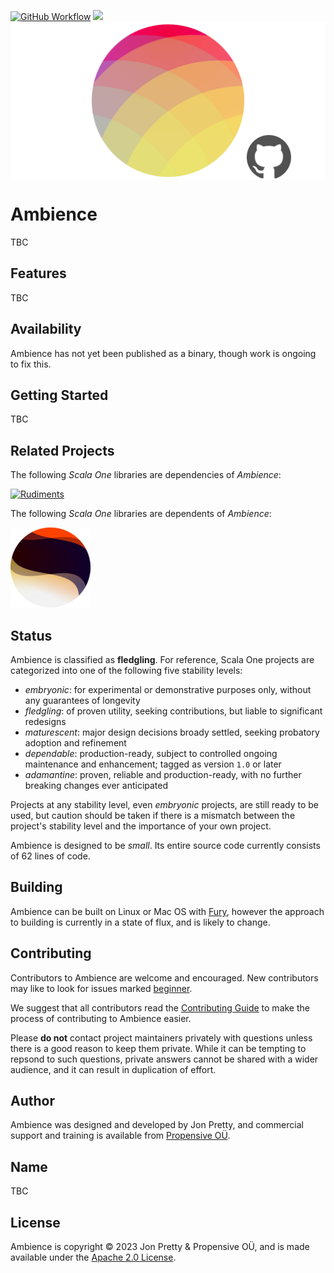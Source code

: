 [<img alt="GitHub Workflow" src="https://img.shields.io/github/actions/workflow/status/propensive/ambience/main.yml?style=for-the-badge" height="24">](https://github.com/propensive/ambience/actions)
[<img src="https://img.shields.io/discord/633198088311537684?color=8899f7&label=DISCORD&style=for-the-badge" height="24">](https://discord.gg/7b6mpF6Qcf)
<img src="/doc/images/github.png" valign="middle">

# Ambience

TBC

## Features

TBC


## Availability

Ambience has not yet been published as a binary, though work is ongoing to fix this.

## Getting Started

TBC


## Related Projects

The following _Scala One_ libraries are dependencies of _Ambience_:

[![Rudiments](https://github.com/propensive/rudiments/raw/main/doc/images/128x128.png)](https://github.com/propensive/rudiments/) &nbsp;

The following _Scala One_ libraries are dependents of _Ambience_:

[![Imperial](https://github.com/propensive/imperial/raw/main/doc/images/128x128.png)](https://github.com/propensive/imperial/) &nbsp;

## Status

Ambience is classified as __fledgling__. For reference, Scala One projects are
categorized into one of the following five stability levels:

- _embryonic_: for experimental or demonstrative purposes only, without any guarantees of longevity
- _fledgling_: of proven utility, seeking contributions, but liable to significant redesigns
- _maturescent_: major design decisions broady settled, seeking probatory adoption and refinement
- _dependable_: production-ready, subject to controlled ongoing maintenance and enhancement; tagged as version `1.0` or later
- _adamantine_: proven, reliable and production-ready, with no further breaking changes ever anticipated

Projects at any stability level, even _embryonic_ projects, are still ready to
be used, but caution should be taken if there is a mismatch between the
project's stability level and the importance of your own project.

Ambience is designed to be _small_. Its entire source code currently consists
of 62 lines of code.

## Building

Ambience can be built on Linux or Mac OS with [Fury](/propensive/fury), however
the approach to building is currently in a state of flux, and is likely to
change.

## Contributing

Contributors to Ambience are welcome and encouraged. New contributors may like to look for issues marked
<a href="https://github.com/propensive/ambience/labels/beginner">beginner</a>.

We suggest that all contributors read the [Contributing Guide](/contributing.md) to make the process of
contributing to Ambience easier.

Please __do not__ contact project maintainers privately with questions unless
there is a good reason to keep them private. While it can be tempting to
repsond to such questions, private answers cannot be shared with a wider
audience, and it can result in duplication of effort.

## Author

Ambience was designed and developed by Jon Pretty, and commercial support and training is available from
[Propensive O&Uuml;](https://propensive.com/).



## Name

TBC

## License

Ambience is copyright &copy; 2023 Jon Pretty & Propensive O&Uuml;, and is made available under the
[Apache 2.0 License](/license.md).
